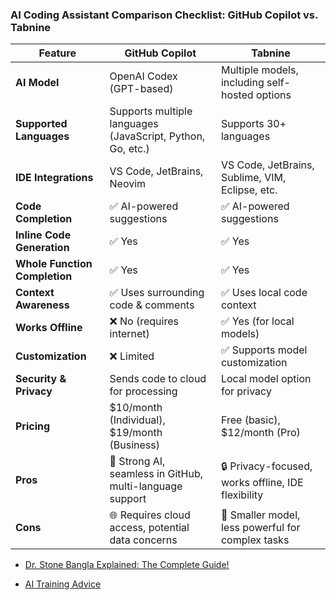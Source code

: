 ### **AI Coding Assistant Comparison Checklist: GitHub Copilot vs. Tabnine**  

| Feature | GitHub Copilot | Tabnine |  
|---------|--------------|---------|  
| **AI Model** | OpenAI Codex (GPT-based) | Multiple models, including self-hosted options |  
| **Supported Languages** | Supports multiple languages (JavaScript, Python, Go, etc.) | Supports 30+ languages |  
| **IDE Integrations** | VS Code, JetBrains, Neovim | VS Code, JetBrains, Sublime, VIM, Eclipse, etc. |  
| **Code Completion** | ✅ AI-powered suggestions | ✅ AI-powered suggestions |  
| **Inline Code Generation** | ✅ Yes | ✅ Yes |  
| **Whole Function Completion** | ✅ Yes | ✅ Yes |  
| **Context Awareness** | ✅ Uses surrounding code & comments | ✅ Uses local code context |  
| **Works Offline** | ❌ No (requires internet) | ✅ Yes (for local models) |  
| **Customization** | ❌ Limited | ✅ Supports model customization |  
| **Security & Privacy** | Sends code to cloud for processing | Local model option for privacy |  
| **Pricing** | $10/month (Individual), $19/month (Business) | Free (basic), $12/month (Pro) |  
| **Pros** | 🚀 Strong AI, seamless in GitHub, multi-language support | 🔒 Privacy-focused, works offline, IDE flexibility |  
| **Cons** | 🌐 Requires cloud access, potential data concerns | 🤖 Smaller model, less powerful for complex tasks |  
- [Dr. Stone Bangla Explained: The Complete Guide!](https://www.youtube.com/playlist?list=PLcSkv3I9gOcoW0NnB5SL2-Ha1gdOy71M0)

- [AI Training Advice](https://docs.google.com/document/d/1ODE9x1-7kRHDuQ0yJEoIdP9NhobaudZATeLV5IbOCEI/edit?usp=sharing)
